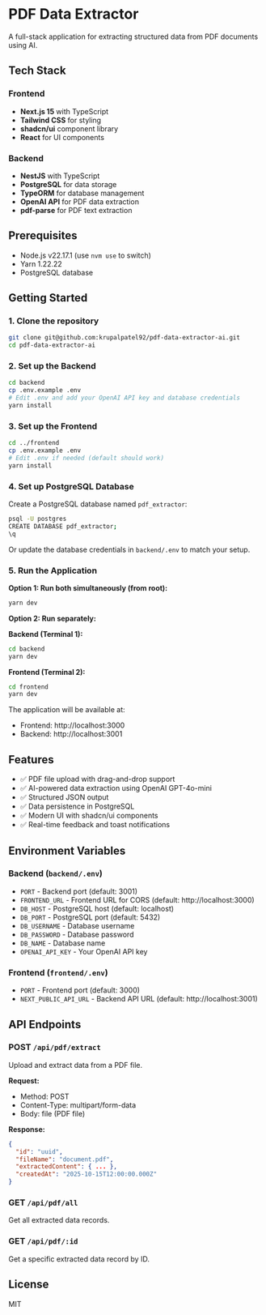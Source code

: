# PDF Data Extractor

A full-stack application for extracting structured data from PDF documents using AI.

## Tech Stack

### Frontend

- **Next.js 15** with TypeScript
- **Tailwind CSS** for styling
- **shadcn/ui** component library
- **React** for UI components

### Backend

- **NestJS** with TypeScript
- **PostgreSQL** for data storage
- **TypeORM** for database management
- **OpenAI API** for PDF data extraction
- **pdf-parse** for PDF text extraction

## Prerequisites

- Node.js v22.17.1 (use `nvm use` to switch)
- Yarn 1.22.22
- PostgreSQL database

## Getting Started

### 1. Clone the repository

```bash
git clone git@github.com:krupalpatel92/pdf-data-extractor-ai.git
cd pdf-data-extractor-ai
```

### 2. Set up the Backend

```bash
cd backend
cp .env.example .env
# Edit .env and add your OpenAI API key and database credentials
yarn install
```

### 3. Set up the Frontend

```bash
cd ../frontend
cp .env.example .env
# Edit .env if needed (default should work)
yarn install
```

### 4. Set up PostgreSQL Database

Create a PostgreSQL database named `pdf_extractor`:

```bash
psql -U postgres
CREATE DATABASE pdf_extractor;
\q
```

Or update the database credentials in `backend/.env` to match your setup.

### 5. Run the Application

**Option 1: Run both simultaneously (from root):**

```bash
yarn dev
```

**Option 2: Run separately:**

**Backend (Terminal 1):**

```bash
cd backend
yarn dev
```

**Frontend (Terminal 2):**

```bash
cd frontend
yarn dev
```

The application will be available at:

- Frontend: http://localhost:3000
- Backend: http://localhost:3001

## Features

- ✅ PDF file upload with drag-and-drop support
- ✅ AI-powered data extraction using OpenAI GPT-4o-mini
- ✅ Structured JSON output
- ✅ Data persistence in PostgreSQL
- ✅ Modern UI with shadcn/ui components
- ✅ Real-time feedback and toast notifications

## Environment Variables

### Backend (`backend/.env`)

- `PORT` - Backend port (default: 3001)
- `FRONTEND_URL` - Frontend URL for CORS (default: http://localhost:3000)
- `DB_HOST` - PostgreSQL host (default: localhost)
- `DB_PORT` - PostgreSQL port (default: 5432)
- `DB_USERNAME` - Database username
- `DB_PASSWORD` - Database password
- `DB_NAME` - Database name
- `OPENAI_API_KEY` - Your OpenAI API key

### Frontend (`frontend/.env`)

- `PORT` - Frontend port (default: 3000)
- `NEXT_PUBLIC_API_URL` - Backend API URL (default: http://localhost:3001)

## API Endpoints

### POST `/api/pdf/extract`

Upload and extract data from a PDF file.

**Request:**

- Method: POST
- Content-Type: multipart/form-data
- Body: file (PDF file)

**Response:**

```json
{
  "id": "uuid",
  "fileName": "document.pdf",
  "extractedContent": { ... },
  "createdAt": "2025-10-15T12:00:00.000Z"
}
```

### GET `/api/pdf/all`

Get all extracted data records.

### GET `/api/pdf/:id`

Get a specific extracted data record by ID.

## License

MIT
